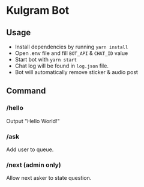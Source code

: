 # Kulgram Bot

## Usage
- Install dependencies by running `yarn install`
- Open .env file and fill `BOT_API` & `CHAT_ID` value
- Start bot with `yarn start`
- Chat log will be found in `log.json` file.
- Bot will automatically remove sticker & audio post

## Command

### /hello
Output "Hello World!"

### /ask
Add user to queue.

### /next (admin only)
Allow next asker to state question.
